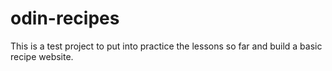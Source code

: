 # odin-recipes
This is a test project to put into practice the lessons so far and build a basic recipe website.